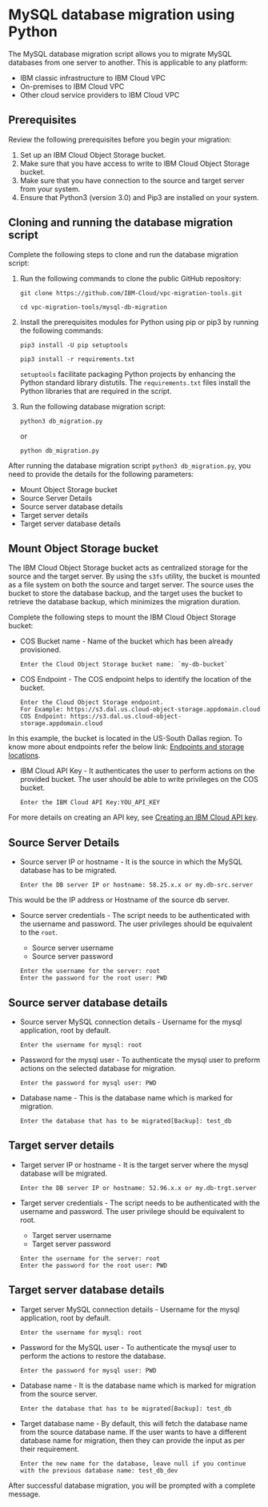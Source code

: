 # MySQL database migration using Python

The MySQL database migration script allows you to migrate MySQL databases from one server to another. This is applicable to any platform:

* IBM classic infrastructure to IBM Cloud VPC
* On-premises to IBM Cloud VPC
* Other cloud service providers to IBM Cloud VPC

## Prerequisites

Review the following prerequisites before you begin your migration:

1. Set up an IBM Cloud Object Storage bucket.
2. Make sure that you have access to write to IBM Cloud Object Storage bucket.
3. Make sure that you have connection to the source and target server from your system.
4. Ensure that Python3 (version 3.0) and Pip3 are installed on your system.

## Cloning and running the database migration script

Complete the following steps to clone and run the database migration script:

1. Run the following commands to clone the public GitHub repository:

    ```
    git clone https://github.com/IBM-Cloud/vpc-migration-tools.git
    ```

    ```
    cd vpc-migration-tools/mysql-db-migration
    ```

2. Install the prerequisites modules for Python using pip or pip3 by running the following commands:

    ```
    pip3 install -U pip setuptools
    ```

    ```
    pip3 install -r requirements.txt
    ```

    `setuptools` facilitate packaging Python projects by enhancing the Python standard library distutils. The `requirements.txt` files install the Python libraries that are required in the script.
    
3. Run the following database migration script:

    ```
    python3 db_migration.py
    ```

    or

    ```
    python db_migration.py
    ```

After running the database migration script `python3 db_migration.py`, you need to provide the details for the following parameters:
* Mount Object Storage bucket
* Source Server Details
* Source server database details
* Target server details
* Target server database details

## Mount Object Storage bucket

The IBM Cloud Object Storage bucket acts as centralized storage for the source and the target server. By using the `s3fs` utility, the bucket is mounted as a file system on both the source and target server. 
The source uses the bucket to store the database backup, and the target uses the bucket to retrieve the database backup, which minimizes the migration duration.

Complete the following steps to mount the IBM Cloud Object Storage bucket:

* COS Bucket name - Name of the bucket which has been already provisioned.

  ```
  Enter the Cloud Object Storage bucket name: `my-db-bucket`
  ```

* COS Endpoint - The COS endpoint helps to identify the location of the bucket.

  ```
  Enter the Cloud Object Storage endpoint.
  For Example: https://s3.dal.us.cloud-object-storage.appdomain.cloud
  COS Endpoint: https://s3.dal.us.cloud-object-storage.appdomain.cloud
  ```

In this example, the bucket is located in the US-South Dallas region. To know more about endpoints refer the below link:
[Endpoints and storage locations](/docs/cloud-object-storage?topic=cloud-object-storage-endpoints).

* IBM Cloud API Key - It authenticates the user to perform actions on the provided bucket. The user should be able to write privileges on the COS bucket.

    ```
    Enter the IBM Cloud API Key:YOU_API_KEY
    ```

For more details on creating an API key, see [Creating an IBM Cloud API key](https://www.ibm.com/docs/en/app-connect/containers_cd?topic=servers-creating-cloud-api-key).

## Source Server Details

* Source server IP or hostname - It is the source in which the MySQL database has to be migrated.

    ```
    Enter the DB server IP or hostname: 58.25.x.x or my.db-src.server
    ```

This would be the IP address or Hostname of the source db server.

* Source server credentials - The script needs to be authenticated with the username and password. The user privileges should be equivalent to the `root`.

    * Source server username
    * Source server password

    ```
    Enter the username for the server: root
    Enter the password for the root user: PWD
    ```

## Source server database details

* Source server MySQL connection details - Username for the mysql application, root by default.

    ```
    Enter the username for mysql: root
    ```

* Password for the mysql user - To authenticate the mysql user to preform actions on the selected database for migration.

    ```
    Enter the password for mysql user: PWD
    ```

* Database name - This is the database name which is marked for migration.

    ```
    Enter the database that has to be migrated[Backup]: test_db
    ```

## Target server details

* Target server IP or hostname - It is the target server where the mysql database will be migrated.

    ```
    Enter the DB server IP or hostname: 52.96.x.x or my.db-trgt.server
    ```

* Target server credentials - The script needs to be authenticated with the username and password. The user privilege should be equivalent to root.

    * Target server username
    * Target server password

    ```
    Enter the username for the server: root
    Enter the password for the root user: PWD
    ```

## Target server database details

* Target server MySQL connection details - Username for the mysql application, root by default.

    ```
    Enter the username for mysql: root
    ```

* Password for the MySQL user - To authenticate the mysql user to perform the actions to restore the database.

    ```
    Enter the password for mysql user: PWD
    ```

* Database name - It is the database name which is marked for migration from the source server.

    ```
    Enter the database that has to be migrated[Backup]: test_db
    ```

* Target database name - By default, this will fetch the database name from the source database name. If the user wants to have a different database name for migration, then they can provide the input as per their requirement.

    ```
    Enter the new name for the database, leave null if you continue with the previous database name: test_db_dev
    ```

After successful database migration, you will be prompted with a complete message.
